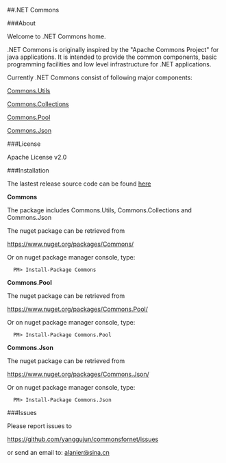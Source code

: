 ##.NET Commons

###About

Welcome to .NET Commons home.

.NET Commons is originally inspired by the "Apache Commons Project" for java applications. It is intended to provide the common components, basic programming facilities and low level infrastructure for .NET applications.

Currently .NET Commons consist of following major components:

  [Commons.Utils](https://github.com/yanggujun/commonsfornet/wiki/Commons.Utils)

  [Commons.Collections](https://github.com/yanggujun/commonsfornet/wiki/Commons.Collections)

  [Commons.Pool](https://github.com/yanggujun/commonsfornet/wiki/Commons.Pool)

  [Commons.Json](https://github.com/yanggujun/commonsfornet/wiki/Commons.Json)

###License

Apache License v2.0

###Installation

The lastest release source code can be found [here](https://github.com/yanggujun/commonsfornet/releases)

__Commons__
    
The package includes Commons.Utils, Commons.Collections and Commons.Json

The nuget package can be retrieved from 

https://www.nuget.org/packages/Commons/

Or on nuget package manager console, type:

      PM> Install-Package Commons

 __Commons.Pool__
    
The nuget package can be retrieved from 

https://www.nuget.org/packages/Commons.Pool/

Or on nuget package manager console, type:

      PM> Install-Package Commons.Pool

 __Commons.Json__
    
The nuget package can be retrieved from 

https://www.nuget.org/packages/Commons.Json/

Or on nuget package manager console, type:

      PM> Install-Package Commons.Json

###Issues

Please report issues to 

https://github.com/yanggujun/commonsfornet/issues

or send an email to: alanier@sina.cn

